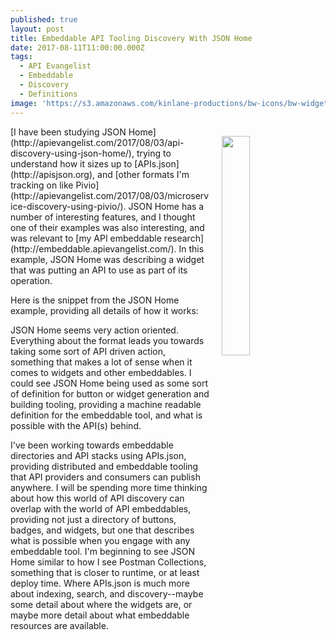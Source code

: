 ```yaml
---
published: true
layout: post
title: Embeddable API Tooling Discovery With JSON Home
date: 2017-08-11T11:00:00.000Z
tags:
  - API Evangelist
  - Embeddable
  - Discovery
  - Definitions
image: 'https://s3.amazonaws.com/kinlane-productions/bw-icons/bw-widgets.png'
---
```

<p><img src="https://s3.amazonaws.com/kinlane-productions/bw-icons/bw-widgets.png" align="right" width="30%" style="padding: 15px;" /></p>[I have been studying JSON Home](http://apievangelist.com/2017/08/03/api-discovery-using-json-home/), trying to understand how it sizes up to [APIs.json](http://apisjson.org), and [other formats I'm tracking on like Pivio](http://apievangelist.com/2017/08/03/microservice-discovery-using-pivio/). JSON Home has a number of interesting features, and I thought one of their examples was also interesting, and was relevant to [my API embeddable research](http://embeddable.apievangelist.com/). In this example, JSON Home was describing a widget that was putting an API to use as part of its operation.

Here is the snippet from the JSON Home example, providing all details of how it works:

<script src="https://gist.github.com/kinlane/40fabbb3133ddd1c65249dfdc87999cd.js"></script>

JSON Home seems very action oriented. Everything about the format leads you towards taking some sort of API driven action, something that makes a lot of sense when it comes to widgets and other embeddables. I could see JSON Home being used as some sort of definition for button or widget generation and building tooling, providing a machine readable definition for the embeddable tool, and what is possible with the API(s) behind.

I've been working towards embeddable directories and API stacks using APIs.json, providing distributed and embeddable tooling that API providers and consumers can publish anywhere. I will be spending more time thinking about how this world of API discovery can overlap with the world of API embeddables, providing not just a directory of buttons, badges, and widgets, but one that describes what is possible when you engage with any embeddable tool. I'm beginning to see JSON Home similar to how I see Postman Collections, something that is closer to runtime, or at least deploy time. Where APIs.json is much more about indexing, search, and discovery--maybe some detail about where the widgets are, or maybe more detail about what embeddable resources are available.
